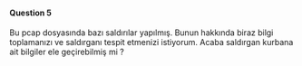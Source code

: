 #### Question 5

Bu pcap dosyasında bazı saldırılar yapılmış. Bunun hakkında biraz bilgi toplamanızı ve saldırganı tespit etmenizi istiyorum.
Acaba saldırgan kurbana ait bilgiler ele geçirebilmiş mi ?


